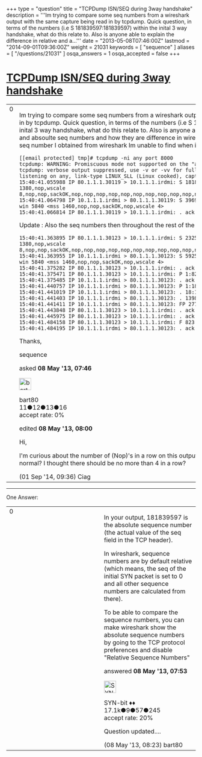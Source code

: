 +++
type = "question"
title = "TCPDump ISN/SEQ during 3way handshake"
description = '''Im trying to compare some seq numbers from a wireshark output with the same capture being read in by tcpdump. Quick question, in terms of the numbers (i.e S 181839597:181839597) within the inital 3 way handshake, what do this relate to. Also is anyone able to explain the difference in relative and a...'''
date = "2013-05-08T07:46:00Z"
lastmod = "2014-09-01T09:36:00Z"
weight = 21031
keywords = [ "sequence" ]
aliases = [ "/questions/21031" ]
osqa_answers = 1
osqa_accepted = false
+++

<div class="headNormal">

# [TCPDump ISN/SEQ during 3way handshake](/questions/21031/tcpdump-isnseq-during-3way-handshake)

</div>

<div id="main-body">

<div id="askform">

<table id="question-table" style="width:100%;"><colgroup><col style="width: 50%" /><col style="width: 50%" /></colgroup><tbody><tr class="odd"><td style="width: 30px; vertical-align: top"><div class="vote-buttons"><span id="post-21031-upvote" class="ajax-command post-vote up" rel="nofollow" title="I like this post (click again to cancel)"> </span><div id="post-21031-score" class="post-score" title="current number of votes">0</div><span id="post-21031-downvote" class="ajax-command post-vote down" rel="nofollow" title="I dont like this post (click again to cancel)"> </span> <span id="favorite-mark" class="ajax-command favorite-mark" rel="nofollow" title="mark/unmark this question as favorite (click again to cancel)"> </span><div id="favorite-count" class="favorite-count"></div></div></td><td><div id="item-right"><div class="question-body"><p>Im trying to compare some seq numbers from a wireshark output with the same capture being read in by tcpdump. Quick question, in terms of the numbers (i.e S 181839597:181839597) within the inital 3 way handshake, what do this relate to. Also is anyone able to explain the difference in relative and absoulte seq numbers and how they are difference in wireshark compared to tcpdump, as the seq number I obtained from wireshark Im unable to find when issuing a tcpdump -r &lt;cap.file&gt;</p><pre><code>[[email protected] tmp]# tcpdump -ni any port 8000
tcpdump: WARNING: Promiscuous mode not supported on the &quot;any&quot; device
tcpdump: verbose output suppressed, use -v or -vv for full protocol decode
listening on any, link-type LINUX_SLL (Linux cooked), capture size 96 bytes
15:40:41.055988 IP 80.1.1.1.30119 &gt; 10.1.1.1.irdmi: S 181839597:181839597(0) win 8192 &lt;mss 1380,nop,wscale 8,nop,nop,sackOK,nop,nop,nop,nop,nop,nop,nop,nop,nop,nop,nop,nop,nop,nop,nop,nop,nop,nop,eol&gt;
15:40:41.064798 IP 10.1.1.1.irdmi &gt; 80.1.1.1.30119: S 3969924799:3969924799(0) ack 181839598 win 5840 &lt;mss 1460,nop,nop,sackOK,nop,wscale 4&gt;
15:40:41.066814 IP 80.1.1.1.30119 &gt; 10.1.1.1.irdmi: . ack 1 win 260</code></pre><p>Update : Also the seq numbers then throughout the rest of the capture appear to be relative.</p><pre><code>15:40:41.363895 IP 80.1.1.1.30123 &gt; 10.1.1.1.irdmi: S 2325112793:2325112793(0) win 8192 &lt;mss 1380,nop,wscale 8,nop,nop,sackOK,nop,nop,nop,nop,nop,nop,nop,nop,nop,nop,nop,nop,nop,nop,nop,nop,nop,nop,eol&gt;
15:40:41.363955 IP 10.1.1.1.irdmi &gt; 80.1.1.1.30123: S 592517166:592517166(0) ack 2325112794 win 5840 &lt;mss 1460,nop,nop,sackOK,nop,wscale 4&gt;
15:40:41.375282 IP 80.1.1.1.30123 &gt; 10.1.1.1.irdmi: . ack 1 win 260
15:40:41.375471 IP 80.1.1.1.30123 &gt; 10.1.1.1.irdmi: P 1:823(822) ack 1 win 260
15:40:41.375485 IP 10.1.1.1.irdmi &gt; 80.1.1.1.30123: . ack 823 win 468
15:40:41.440757 IP 10.1.1.1.irdmi &gt; 80.1.1.1.30123: P 1:18(17) ack 823 win 468
15:40:41.441019 IP 10.1.1.1.irdmi &gt; 80.1.1.1.30123: . 18:1398(1380) ack 823 win 468
15:40:41.441403 IP 10.1.1.1.irdmi &gt; 80.1.1.1.30123: . 1398:2778(1380) ack 823 win 468
15:40:41.441411 IP 10.1.1.1.irdmi &gt; 80.1.1.1.30123: FP 2778:4124(1346) ack 823 win 468
15:40:41.443848 IP 80.1.1.1.30123 &gt; 10.1.1.1.irdmi: . ack 1398 win 260
15:40:41.445975 IP 80.1.1.1.30123 &gt; 10.1.1.1.irdmi: . ack 4125 win 260
15:40:41.484158 IP 80.1.1.1.30123 &gt; 10.1.1.1.irdmi: F 823:823(0) ack 4125 win 260
15:40:41.484195 IP 10.1.1.1.irdmi &gt; 80.1.1.1.30123: . ack 824 win 468</code></pre><p>Thanks,</p></div><div id="question-tags" class="tags-container tags"><span class="post-tag tag-link-sequence" rel="tag" title="see questions tagged &#39;sequence&#39;">sequence</span></div><div id="question-controls" class="post-controls"></div><div class="post-update-info-container"><div class="post-update-info post-update-info-user"><p>asked <strong>08 May '13, 07:46</strong></p><img src="https://secure.gravatar.com/avatar/22baebd906c29ccfcb5b2aeb350b22fa?s=32&amp;d=identicon&amp;r=g" class="gravatar" width="32" height="32" alt="bart80&#39;s gravatar image" /><p><span>bart80</span><br />
<span class="score" title="11 reputation points">11</span><span title="12 badges"><span class="badge1">●</span><span class="badgecount">12</span></span><span title="13 badges"><span class="silver">●</span><span class="badgecount">13</span></span><span title="16 badges"><span class="bronze">●</span><span class="badgecount">16</span></span><br />
<span class="accept_rate" title="Rate of the user&#39;s accepted answers">accept rate:</span> <span title="bart80 has no accepted answers">0%</span></p></div><div class="post-update-info post-update-info-edited"><p><span> edited <strong>08 May '13, 08:00</strong> </span></p></div></div><div id="comments-container-21031" class="comments-container"><span id="35914"></span><div id="comment-35914" class="comment"><div id="post-35914-score" class="comment-score"></div><div class="comment-text"><p>Hi,</p><p>I'm curious about the number of (Nop)'s in a row on this output can some one explain to me is this normal? I thought there should be no more than 4 in a row?</p></div><div id="comment-35914-info" class="comment-info"><span class="comment-age">(01 Sep '14, 09:36)</span> <span class="comment-user userinfo">Ciag</span></div></div></div><div id="comment-tools-21031" class="comment-tools"></div><div class="clear"></div><div id="comment-21031-form-container" class="comment-form-container"></div><div class="clear"></div></div></td></tr></tbody></table>

------------------------------------------------------------------------

<div class="tabBar">

<span id="sort-top"></span>

<div class="headQuestions">

One Answer:

</div>

</div>

<span id="21032"></span>

<div id="answer-container-21032" class="answer">

<table style="width:100%;"><colgroup><col style="width: 50%" /><col style="width: 50%" /></colgroup><tbody><tr class="odd"><td style="width: 30px; vertical-align: top"><div class="vote-buttons"><span id="post-21032-upvote" class="ajax-command post-vote up" rel="nofollow" title="I like this post (click again to cancel)"> </span><div id="post-21032-score" class="post-score" title="current number of votes">0</div><span id="post-21032-downvote" class="ajax-command post-vote down" rel="nofollow" title="I dont like this post (click again to cancel)"> </span></div></td><td><div class="item-right"><div class="answer-body"><p>In your output, 181839597 is the absolute sequence number (the actual value of the seq field in the TCP header).</p><p>In wireshark, sequence numbers are by default relative (which means, the seq of the initial SYN packet is set to 0 and all other sequence numbers are calculated from there).</p><p>To be able to compare the sequence numbers, you can make wireshark show the absolute sequence numbers by going to the TCP protocol preferences and disable "Relative Sequence Numbers"</p></div><div class="answer-controls post-controls"></div><div class="post-update-info-container"><div class="post-update-info post-update-info-user"><p>answered <strong>08 May '13, 07:53</strong></p><img src="https://secure.gravatar.com/avatar/7901a94d8fdd1f9f47cda9a32fcfa177?s=32&amp;d=identicon&amp;r=g" class="gravatar" width="32" height="32" alt="SYN-bit&#39;s gravatar image" /><p><span>SYN-bit ♦♦</span><br />
<span class="score" title="17094 reputation points"><span>17.1k</span></span><span title="9 badges"><span class="badge1">●</span><span class="badgecount">9</span></span><span title="57 badges"><span class="silver">●</span><span class="badgecount">57</span></span><span title="245 badges"><span class="bronze">●</span><span class="badgecount">245</span></span><br />
<span class="accept_rate" title="Rate of the user&#39;s accepted answers">accept rate:</span> <span title="SYN-bit has 174 accepted answers">20%</span></p></div></div><div id="comments-container-21032" class="comments-container"><span id="21035"></span><div id="comment-21035" class="comment"><div id="post-21035-score" class="comment-score"></div><div class="comment-text"><p>Question updated....</p></div><div id="comment-21035-info" class="comment-info"><span class="comment-age">(08 May '13, 08:23)</span> <span class="comment-user userinfo">bart80</span></div></div></div><div id="comment-tools-21032" class="comment-tools"></div><div class="clear"></div><div id="comment-21032-form-container" class="comment-form-container"></div><div class="clear"></div></div></td></tr></tbody></table>

</div>

<div class="paginator-container-left">

</div>

</div>

</div>

